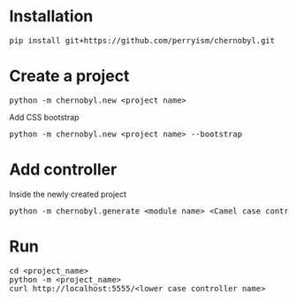 # Installation

<pre>
pip install git+https://github.com/perryism/chernobyl.git
</pre>

# Create a project

<pre>
python -m chernobyl.new &lt;project_name&gt;
</pre>

Add CSS bootstrap

<pre>
python -m chernobyl.new &lt;project_name&gt; --bootstrap
</pre>

# Add controller

Inside the newly created project

<pre>
python -m chernobyl.generate &lt;module_name&gt; &lt;Camel case controller name&gt;
</pre>

# Run

<pre>
cd &lt;project_name&gt;
python -m &lt;project_name&gt;
curl http://localhost:5555/&lt;lower case controller name&gt;
</pre>
